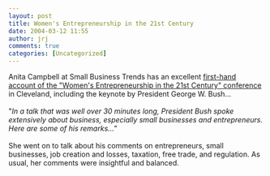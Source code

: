 ```yaml
---
layout: post
title: Women's Entrepreneurship in the 21st Century
date: 2004-03-12 11:55
author: jrj
comments: true
categories: [Uncategorized]
---
```

Anita Campbell at Small Business Trends has an excellent <a href="http://smallbusinesses.blogspot.com/archives/2004_03_01_smallbusinesses_archive.html#107904578725922059" target="_blank">first-hand account of the "Women's Entrepreneurship in the 21st Century" conference </a>in Cleveland, including the keynote by President George W. Bush...<br /><br />"*In a talk that was well over 30 minutes long, President Bush spoke extensively about business, especially small businesses and entrepreneurs. Here are some of his remarks...*"<br /><br />She went on to talk about his comments on entrepreneurs, small businesses, job creation and losses, taxation, free trade, and regulation. As usual, her comments were insightful and balanced.
